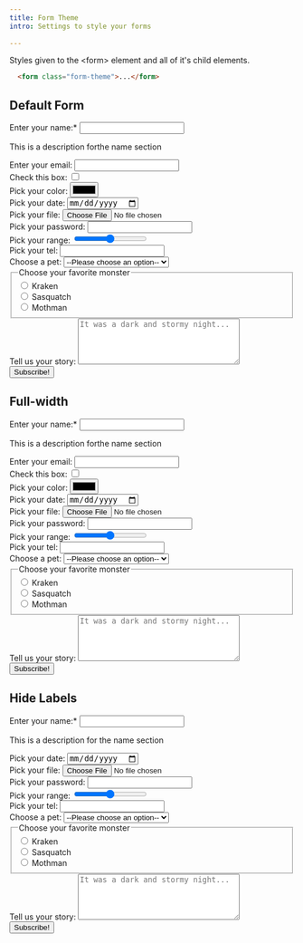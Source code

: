 ```yaml
---
title: Form Theme
intro: Settings to style your forms
  
---
```


Styles given to the \<form> element and all of it's child elements. 

```html
  <form class="form-theme">...</form>
```

<h2 class="h2">Default Form</h2>

<form action="" method="get" class="form-theme">
  <div class="form-theme__item form-theme__item--text">
    <label for="name">Enter your name:<span class="form-theme__required-char">*</span> </label>
    <input type="text" name="name" id="name" required />
    <p class="form-theme__description">This is a description forthe name section</p>
  </div>
  <div class="form-theme__item form-theme__item--text">
    <label for="email">Enter your email: </label>
    <input type="email" name="email" id="email" required />
  </div>
  <div class="form-theme__item form-theme__item--select">
    <label for="checkbox">Check this box: </label>
    <input type="checkbox" value="checkbox" name="checkbox" />
  </div>
  <div class="form-theme__item form-theme__item--select">
    <label for="name">Pick your color:</label>
    <input type="color" name="color" value="color" />
  </div>
  <div class="form-theme__item form-theme__item--select">
    <label for="date">Pick your date:</label>
    <input name="date" type="date"  />
  </div>
  <div class="form-theme__item form-theme__item--file">
    <label for="file">Pick your file:</label>
    <input name="file" type="file"  />
  </div>
  <div class="form-theme__item form-theme__item--text">
    <label for="password">Pick your password:</label>
    <input name="password" type="password"  />
  </div>
  <div class="form-theme__item form-theme__item--select">
    <label for="range">Pick your range:</label>
    <input name="range" type="range"  />
  </div>
  <div class="form-theme__item form-theme__item--text">
    <label for="tel">Pick your tel:</label>
    <input name="tel" type="tel"  />
  </div>
  <div div class="form-theme__item form-theme__item--select">
    <label for="select">Choose a pet:</label>
    <select name="select" id="select">
      <option value="">--Please choose an option--</option>
      <option value="dog">Dog</option>
      <option value="cat">Cat</option>
      <option value="hamster">Hamster</option>
      <option value="parrot">Parrot</option>
      <option value="spider">Spider</option>
      <option value="goldfish">Goldfish</option>
    </select>
  </div>
  <fieldset>
    <legend>
      <span>Choose your favorite monster</span>
    </legend>
    <div class="form-theme__items-inline">
      <div class="form-theme__item">
        <input type="radio" id="kraken" name="monster" value="K" />
        <label for="kraken">Kraken</label><br />
      </div>
      <div class="form-theme__item">
        <input type="radio" id="sasquatch" name="monster" value="S" />
        <label for="sasquatch">Sasquatch</label><br />
      </div>
      <div class="form-theme__item">
        <input type="radio" id="mothman" name="monster" value="M" />
        <label for="mothman">Mothman</label>
      </div>
    </div>
  </fieldset>
  <div class="form-theme__item form-theme__item--textarea">
    <label for="story">Tell us your story:</label>
    <textarea name="story" rows="5" cols="33" placeholder="It was a dark and stormy night..."></textarea>
  </div>
  <div class="form-theme__actions">
    <input type="submit" value="Subscribe!" class="button" />
  </div>
</form>

<div class="rule"></div>

<h2 class="h2">Full-width</h2>

<form action="" method="get" class="form-theme form-theme--full-width">
  <div class="form-theme__item form-theme__item--text">
    <label for="name">Enter your name:<span class="form-theme__required-char">*</span> </label>
    <input type="text" name="name" id="name" required />
    <p class="form-theme__description">This is a description forthe name section</p>
  </div>
  <div class="form-theme__item form-theme__item--text">
    <label for="email">Enter your email: </label>
    <input type="email" name="email" id="email" required />
  </div>
  <div class="form-theme__item form-theme__item--select">
    <label for="checkbox">Check this box: </label>
    <input type="checkbox" value="checkbox" name="checkbox" />
  </div>
  <div class="form-theme__item form-theme__item--select">
    <label for="name">Pick your color:</label>
    <input type="color" name="color" value="color" />
  </div>
  <div class="form-theme__item form-theme__item--select">
    <label for="date">Pick your date:</label>
    <input name="date" type="date"  />
  </div>
  <div class="form-theme__item form-theme__item--file">
    <label for="file">Pick your file:</label>
    <input name="file" type="file"  />
  </div>
  <div class="form-theme__item form-theme__item--text">
    <label for="password">Pick your password:</label>
    <input name="password" type="password"  />
  </div>
  <div class="form-theme__item form-theme__item--select">
    <label for="range">Pick your range:</label>
    <input name="range" type="range"  />
  </div>
  <div class="form-theme__item form-theme__item--text">
    <label for="tel">Pick your tel:</label>
    <input name="tel" type="tel"  />
  </div>
  <div div class="form-theme__item form-theme__item--select">
    <label for="select">Choose a pet:</label>
    <select name="select" id="pet-select">
      <option value="">--Please choose an option--</option>
      <option value="dog">Dog</option>
      <option value="cat">Cat</option>
      <option value="hamster">Hamster</option>
      <option value="parrot">Parrot</option>
      <option value="spider">Spider</option>
      <option value="goldfish">Goldfish</option>
    </select>
  </div>
  <fieldset>
    <legend>
      <span>Choose your favorite monster</span>
    </legend>
    <div class="form-theme__items-inline">
      <div class="form-theme__item">
        <input type="radio" id="kraken" name="monster" value="K" />
        <label for="kraken">Kraken</label><br />
      </div>
      <div class="form-theme__item">
        <input type="radio" id="sasquatch" name="monster" value="S" />
        <label for="sasquatch">Sasquatch</label><br />
      </div>
      <div class="form-theme__item">
        <input type="radio" id="mothman" name="monster" value="M" />
        <label for="mothman">Mothman</label>
      </div>
    </div>
  </fieldset>
  <div class="form-theme__item form-theme__item--textarea">
    <label for="story">Tell us your story:</label>
    <textarea name="story" rows="5" cols="33" placeholder="It was a dark and stormy night..."></textarea>
  </div>
  <div class="form-theme__actions">
    <input type="submit" value="Subscribe!" class="button" />
  </div>
</form>

<div class="rule"></div>

<h2 class="h2">Hide Labels</h2>

<form action="" method="get" class="form-theme form-theme--hide-labels">
  <div class="form-theme__item form-theme__item--text">
    <label for="name">Enter your name:<span class="form-theme__required-char">*</span> </label>
    <input type="text" name="name" id="name" required />
    <p class="form-theme__description">This is a description for the name section</p>
  </div>
  <div class="form-theme__item form-theme__item--select">
    <label for="date">Pick your date:</label>
    <input name="date" type="date"  />
  </div>
  <div class="form-theme__item form-theme__item--file">
    <label for="file">Pick your file:</label>
    <input name="file" type="file"  />
  </div>
  <div class="form-theme__item form-theme__item--text">
    <label for="password">Pick your password:</label>
    <input name="password" type="password"  />
  </div>
  <div class="form-theme__item form-theme__item--select">
    <label for="range">Pick your range:</label>
    <input name="range" type="range"  />
  </div>
  <div class="form-theme__item form-theme__item--text">
    <label for="tel">Pick your tel:</label>
    <input name="tel" type="tel"  />
  </div>
  <div div class="form-theme__item form-theme__item--select">
    <label for="select">Choose a pet:</label>
    <select name="select" id="pet-select">
      <option value="">--Please choose an option--</option>
      <option value="dog">Dog</option>
      <option value="cat">Cat</option>
      <option value="hamster">Hamster</option>
      <option value="parrot">Parrot</option>
      <option value="spider">Spider</option>
      <option value="goldfish">Goldfish</option>
    </select>
  </div>
  <fieldset>
    <legend>
      <span>Choose your favorite monster</span>
    </legend>
    <div class="form-theme__items-inline">
      <div class="form-theme__item">
        <input type="radio" id="kraken" name="monster" value="K" />
        <label for="kraken">Kraken</label><br />
      </div>
      <div class="form-theme__item">
        <input type="radio" id="sasquatch" name="monster" value="S" />
        <label for="sasquatch">Sasquatch</label><br />
      </div>
      <div class="form-theme__item">
        <input type="radio" id="mothman" name="monster" value="M" />
        <label for="mothman">Mothman</label>
      </div>
    </div>
  </fieldset>
  <div class="form-theme__item form-theme__item--textarea">
    <label for="story">Tell us your story:</label>
    <textarea name="story" rows="5" cols="33" placeholder="It was a dark and stormy night..."></textarea>
  </div>
  <div class="form-theme__actions">
    <input type="submit" value="Subscribe!" class="button" />
  </div>
</form>

